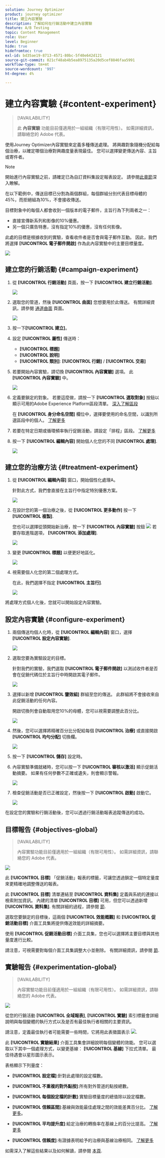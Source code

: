```yaml
---
solution: Journey Optimizer
product: journey optimizer
title: 建立內容實驗
description: 了解如何在行銷活動中建立內容實驗
feature: A/B Testing
topic: Content Management
role: User
level: Beginner
hide: true
hidefromtoc: true
exl-id: bd35ae19-8713-4571-80bc-5f40e642d121
source-git-commit: 021cf48ab4b5ea8975135a20d5cef8846faa5991
workflow-type: tm+mt
source-wordcount: '997'
ht-degree: 4%

---
```


# 建立內容實驗 {#content-experiment}

>[!AVAILABILITY]
>
>此 **內容實驗** 功能目前僅適用於一組組織（有限可用性）。 如需詳細資訊，請聯絡您的 Adobe 代表。

使用Journey Optimizer內容實驗來定義多種傳送處理。 將興趣對象隨機分配給每個治療，以確定哪個治療對興趣度量表現最佳。 您可以選擇變更傳送內容、主旨或寄件者。

>[!NOTE]
>
>開始進行內容實驗之前，請確定已為自訂資料集設定報表設定。 請參閱[此章節](reporting-configuration.md)深入瞭解。

在以下範例中，傳送目標已分割為兩個群組，每個群組分別代表目標母體的45%，而拒絕組為10%，不會接收傳送。

目標對象中的每個人都會收到一個版本的電子郵件，主旨行為下列兩者之一：

* 直接宣傳新系列和影像的10%優惠。
* 另一個只廣告特惠，沒有指定10%的優惠，沒有任何影像。

此處的目標是根據收到的實驗，查看收件者是否會與電子郵件互動。 因此，我們將選擇 **[!UICONTROL 電子郵件開啟]** 作為此內容實驗中的主要目標量度。

![](assets/content_experiment.png)

## 建立您的行銷活動 {#campaign-experiment}

1. 從 **[!UICONTROL 行銷活動]** 頁面，按一下 **[!UICONTROL 建立行銷活動]**.

   ![](assets/content_experiment_1.png)

1. 選取您的管道，然後 **[!UICONTROL 曲面]** 您想要用於此傳送。 有關詳細資訊，請參閱 [通道曲面](../configuration/channel-surfaces.md) 頁面。

   ![](assets/content_experiment_2.png)

1. 按一下&#x200B;**[!UICONTROL 建立]**。

1. 設定 **[!UICONTROL 屬性]** 傳送時：
   * **[!UICONTROL 標題]**
   * **[!UICONTROL 說明]**
   * **[!UICONTROL 類別]**: **[!UICONTROL 行銷]** / **[!UICONTROL 交易]**

1. 若要開始內容實驗，請切換 **[!UICONTROL 內容實驗]** 選項。 此 **[!UICONTROL 內容實驗]** 中。

   ![](assets/content_experiment_3.png)

1. 定義要鎖定的對象。 若要這麼做，請按一下 **[!UICONTROL 選取對象]** 按鈕以顯示可用的Adobe Experience Platform區段清單。 [深入了解區段](../segment/about-segments.md)

   在 **[!UICONTROL 身分命名空間]** 欄位中，選擇要使用的命名空間，以識別所選區段中的個人。 [了解更多](get-started-experiment.md#content-experiment-work)

1. 若要在特定日期或循環頻率執行促銷活動，請設定「排程」區段。 [了解更多](create-campaign.md)

1. 按一下 **[!UICONTROL 編輯內容]** 開始個人化您的不同 **[!UICONTROL 處理]**.

   ![](assets/content_experiment_4.png)

## 建立您的治療方法 {#treatment-experiment}

1. 從 **[!UICONTROL 編輯內容]** 窗口，開始個性化處理A。

   針對此方式，我們會直接在主旨行中指定特別優惠方案。

   ![](assets/content_experiment_5.png)

1. 在設計您的第一個治療之後，從 **[!UICONTROL 更多動作]** 按一下 **[!UICONTROL 複製]**.

   您也可以選擇從頭開始新治療，按一下 **[!UICONTROL 內容實驗]** 按鈕 ![](assets/content_experiment_16.png) 若要存取進階選項， **[!UICONTROL 添加處理]**.

   ![](assets/content_experiment_7.png)

1. 變更 **[!UICONTROL 標題]** 以便更好地區化。

   ![](assets/content_experiment_8.png)

1. 視需要個人化您的第二個處理方式。

   在此，我們選擇不指定 **[!UICONTROL 主旨行]**.

   ![](assets/content_experiment_9.png)

將處理方式個人化後，您就可以開始設定內容實驗。

## 設定內容實驗 {#configure-experiment}

1. 兩個傳送均個人化時，從 **[!UICONTROL 編輯內容]** 窗口，選擇 **[!UICONTROL 設定內容實驗]**.

   ![](assets/content_experiment_10.png)

1. 選取您要為實驗設定的目標。

   針對我們的實驗，我們選取 **[!UICONTROL 電子郵件開啟]** 以測試收件者是否會在促銷代碼位於主旨行中時開啟其電子郵件。

   ![](assets/content_experiment_11.png)

1. 選擇以新增 **[!UICONTROL 鑒效組]** 群組至您的傳送。 此群組將不會接收來自此促銷活動的任何內容。

   開啟切換列會自動取用您10%的母體，您可以視需要調整此百分比。

   ![](assets/content_experiment_12.png)

1. 然後，您可以選擇將精確百分比分配給每個 **[!UICONTROL 治療]** 或直接開啟 **[!UICONTROL 均勻分配]** 切換欄。

   ![](assets/content_experiment_13.png)

1. 按一下 **[!UICONTROL 儲存]** 設定時。

1. 內容實驗準備就緒時，您可以按一下 **[!UICONTROL 審核以激活]** 顯示促銷活動摘要。 如果有任何參數不正確或遺失，則會顯示警報。

   ![](assets/content_experiment_15.png)

1. 檢查促銷活動是否已正確設定，然後按一下 **[!UICONTROL 啟動]** 啟動它。

   ![](assets/content_experiment_14.png)

在設定您的實驗和行銷活動後，您可以透過行銷活動報表追蹤傳送的成功。

## 目標報告 {#objectives-global}

>[!AVAILABILITY]
>
>內容實驗功能目前僅適用於一組組織（有限可用性）。 如需詳細資訊，請聯絡您的 Adobe 代表。

![](assets/performance_report.gif)

此 **[!UICONTROL 目標]** 「促銷活動」報表的標籤，可讓您透過鎖定一個特定量度來更精確地調整傳送的報表。

此 **[!UICONTROL 目標]** 清單連結至 **[!UICONTROL 資料集]** 定義與系統的連接以檢索附加資訊。 內建的清單 **[!UICONTROL 目標]** 可用，但您可以透過新增 **[!UICONTROL 資料集]**. 有關詳細的過程，請參閱 [節](reporting-configuration.md).

選取您要鎖定的目標後，這兩個 **[!UICONTROL 效能概觀]** 和 **[!UICONTROL 促銷活動目標]** 介面工具集將提供傳送效能的詳細摘要。

使用 **[!UICONTROL 促銷活動目標]** 介面工具集，您也可以選擇將主要目標與其他量度進行比較。

請注意，可視需要對每個介面工具集調整大小並刪除。 有關詳細資訊，請參閱 [節](../reports/global-report.md#modify-dashboard).

## 實驗報告 {#experimentation-global}

>[!AVAILABILITY]
>
>內容實驗功能目前僅適用於一組組織（有限可用性）。 如需詳細資訊，請聯絡您的 Adobe 代表。

![](assets/experimentation_report_3.png)

從您的行銷活動 **[!UICONTROL 全域報表]**, **[!UICONTROL 實驗]** 索引標籤會詳細說明與每個變體的執行方式以及是否有最佳執行者相關的主要資訊。

請注意，定義最佳執行者可能需要一些時間，它將用此表徵圖表示 ![](assets/experimentation_report_1.png).

此 **[!UICONTROL 實驗結果]** 介面工具集會詳細說明每個變體的效能。 您可以選取以下其中一個處理方式，以變更基線： **[!UICONTROL 基線]** 下拉式清單。 最佳待遇會以星形圖示表示。

表格顯示下列量度：

* **[!UICONTROL 設定檔]**:針對此處理的設定檔數。

* **[!UICONTROL 不重複的對外點按]**:所有對外管道的點按總數。

* **[!UICONTROL 每個設定檔的計數]**:實驗目標量度的總值除以設定檔數。

* **[!UICONTROL 信賴區間]**:基線與效能最佳處理之間的效能差異百分比。 [了解更多](../campaigns/experiment-calculations.md#confidence-intervals)。

* **[!UICONTROL 平均提升度]**:給定治療的轉換率在基線上的百分比提高。 [了解更多](../campaigns/experiment-calculations.md#understand-lift)

* **[!UICONTROL 信賴度]**:有證據表明給予的治療與基線治療相同。 [了解更多](../campaigns/experiment-calculations.md#understand-confidence)

如需深入了解這些結果以及如何解讀，請參閱 [本頁](../campaigns/get-started-experiment.md#interpret-results).

